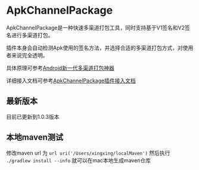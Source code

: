 # ApkChannelPackage
ApkChannelPackage是一种快速多渠道打包工具，同时支持基于V1签名和V2签名进行多渠道打包。

插件本身会自动检测Apk使用的签名方法，并选择合适的多渠道打包方式，对使用者来说完全透明。

具体原理可参考[Android新一代多渠道打包神器](http://ltlovezh.com/2017/04/09/Android%E6%96%B0%E4%B8%80%E4%BB%A3%E5%A4%9A%E6%B8%A0%E9%81%93%E6%89%93%E5%8C%85%E7%A5%9E%E5%99%A8/)

详细接入文档可参考[ApkChannelPackage插件接入文档](http://ltlovezh.com/2017/04/09/ApkChannelPackage%E6%8F%92%E4%BB%B6%E6%8E%A5%E5%85%A5%E6%96%87%E6%A1%A3/)

## 最新版本
目前已更新到1.0.3版本


## 本地maven测试
修改maven url 为 `url uri('/Users/xingxing/localMaven')` 然后执行 `./gradlew install --info` 就可以在mac本地生成maven仓库
